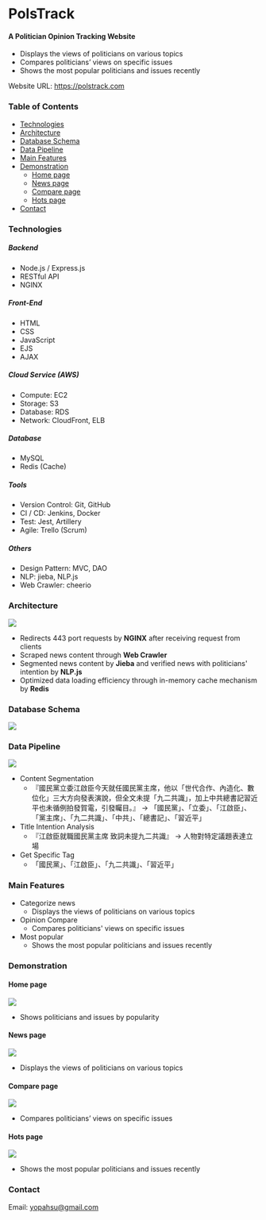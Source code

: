 # PolsTrack
#### A Politician Opinion Tracking Website
- Displays the views of politicians on various topics
- Compares politicians’ views on specific issues
- Shows the most popular politicians and issues recently

Website URL: https://polstrack.com

### Table of Contents
- [Technologies](#Technologies)
- [Architecture](#Architecture)
- [Database Schema](#Database-Schema)
- [Data Pipeline](#Data-Pipeline)
- [Main Features](#Main-Features)
- [Demonstration](#Demonstration)
    - [Home page](#Home-page)
    - [News page](#News-page)
    - [Compare page](#Compare-page)
    - [Hots page](#Hots-page)
- [Contact](#Contact)

### Technologies
##### Backend
- Node.js / Express.js
- RESTful API
- NGINX

##### Front-End
- HTML
- CSS
- JavaScript
- EJS
- AJAX

##### Cloud Service (AWS)
- Compute: EC2
- Storage: S3
- Database: RDS
- Network: CloudFront, ELB

##### Database
- MySQL
- Redis (Cache)

##### Tools
- Version Control: Git, GitHub
- CI / CD: Jenkins, Docker
- Test: Jest, Artillery
- Agile: Trello (Scrum)

##### Others
- Design Pattern: MVC, DAO
- NLP: jieba, NLP.js
- Web Crawler: cheerio

### Architecture
![](https://i.imgur.com/V6zb5tC.png)
- Redirects 443 port requests by **NGINX** after receiving request from clients
- Scraped news content through **Web Crawler**
- Segmented news content by **Jieba** and verified news with politicians' intention by **NLP.js**
- Optimized data loading efficiency through in-memory cache mechanism by **Redis**

### Database Schema
![](https://i.imgur.com/EfkXKD5.png)


### Data Pipeline
![](https://i.imgur.com/FBwiK3T.png)
- Content Segmentation
    - 『國民黨立委江啟臣今天就任國民黨主席，他以「世代合作、內造化、數位化」三大方向發表演說，但全文未提「九二共識」，加上中共總書記習近平也未循例拍發賀電，引發矚目。』
    → 「國民黨」、「立委」、「江啟臣」、「黨主席」、「九二共識」、「中共」、「總書記」、「習近平」
- Title Intention Analysis
    - 『江啟臣就職國民黨主席 致詞未提九二共識』
    → 人物對特定議題表達立場
- Get Specific Tag
    - 「國民黨」、「江啟臣」、「九二共識」、「習近平」

### Main Features
- Categorize news
    - Displays the views of politicians on various topics
- Opinion Compare
    - Compares politicians' views on specific issues
- Most popular
    - Shows the most popular politicians and issues recently

### Demonstration
#### Home page
![](https://i.imgur.com/N1eO6T9.gif)
- Shows politicians and issues by popularity

#### News page
![](https://i.imgur.com/iaAGBQI.gif)
- Displays the views of politicians on various topics

#### Compare page
![](https://i.imgur.com/lqDaAVQ.gif)
- Compares politicians’ views on specific issues

#### Hots page
![](https://i.imgur.com/aRUuGED.gif)
- Shows the most popular politicians and issues recently

### Contact
Email: yopahsu@gmail.com
